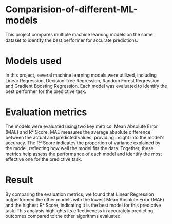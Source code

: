 # Comparision-of-different-ML-models
This project compares multiple machine learning models on the same dataset to identify the best performer for accurate predictions.

# Models used
In this project, several machine learning models were utilized, including Linear Regression, Decision Tree Regression, Random Forest Regression and Gradient Boosting Regression. Each model was evaluated to identify the best performer for the predictive task.

# Evaluation metrics
The models were evaluated using two key metrics: Mean Absolute Error (MAE) and R² Score. MAE measures the average absolute difference between the actual and predicted values, providing insight into the model's accuracy. The R² Score indicates the proportion of variance explained by the model, reflecting how well the model fits the data. Together, these metrics help assess the performance of each model and identify the most effective one for the predictive task.

# Result
By comparing the evaluation metrics, we found that Linear Regression outperformed the other models with the lowest Mean Absolute Error (MAE) and the highest R² Score, indicating it is the best model for this predictive task. This analysis highlights its effectiveness in accurately predicting outcomes compared to the other algorithms evaluated
